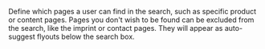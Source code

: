 Define which pages a user can find in the search, such as specific product or content pages. Pages you don't wish to be found can be excluded from the search, like the imprint or contact pages. They will appear as auto-suggest flyouts below the search box.
